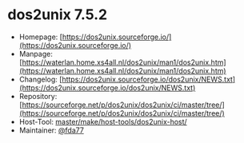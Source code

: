 # dos2unix 7.5.2
 - Homepage: [https://dos2unix.sourceforge.io/](https://dos2unix.sourceforge.io/)
 - Manpage: [https://waterlan.home.xs4all.nl/dos2unix/man1/dos2unix.htm](https://waterlan.home.xs4all.nl/dos2unix/man1/dos2unix.htm)
 - Changelog: [https://dos2unix.sourceforge.io/dos2unix/NEWS.txt](https://dos2unix.sourceforge.io/dos2unix/NEWS.txt)
 - Repository: [https://sourceforge.net/p/dos2unix/dos2unix/ci/master/tree/](https://sourceforge.net/p/dos2unix/dos2unix/ci/master/tree/)
 - Host-Tool: [master/make/host-tools/dos2unix-host/](https://github.com/Freetz-NG/freetz-ng/tree/master/make/host-tools/dos2unix-host/)
 - Maintainer: [@fda77](https://github.com/fda77)

